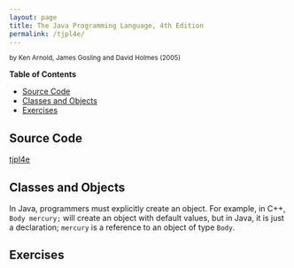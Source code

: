 ```yaml
---
layout: page
title: The Java Programming Language, 4th Edition
permalink: /tjpl4e/
---
```


<small>by Ken Arnold, James Gosling and David Holmes (2005)</small>

**Table of Contents**

- [Source Code](#source-code)
- [Classes and Objects](#classes-and-objects)
- [Exercises](#exercises)

## Source Code

[tjpl4e](https://github.com/ADHwang/book-src/blob/master/tjpl4e)

## Classes and Objects

In Java, programmers must explicitly create an object. For example, in C++, `Body mercury;` will create an object with default values, but in Java, it is just a declaration; `mercury` is a reference to an object of type `Body`.

## Exercises
